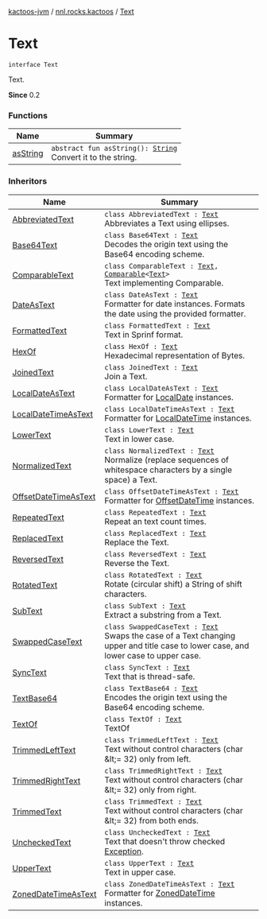 [kactoos-jvm](../../index.md) / [nnl.rocks.kactoos](../index.md) / [Text](./index.md)

# Text

`interface Text`

Text.

**Since**
0.2

### Functions

| Name | Summary |
|---|---|
| [asString](as-string.md) | `abstract fun asString(): `[`String`](https://kotlinlang.org/api/latest/jvm/stdlib/kotlin/-string/index.html)<br>Convert it to the string. |

### Inheritors

| Name | Summary |
|---|---|
| [AbbreviatedText](../../nnl.rocks.kactoos.text/-abbreviated-text/index.md) | `class AbbreviatedText : `[`Text`](./index.md)<br>Abbreviates a Text using ellipses. |
| [Base64Text](../../nnl.rocks.kactoos.text/-base64-text/index.md) | `class Base64Text : `[`Text`](./index.md)<br>Decodes the origin text using the Base64 encoding scheme. |
| [ComparableText](../../nnl.rocks.kactoos.text/-comparable-text/index.md) | `class ComparableText : `[`Text`](./index.md)`, `[`Comparable`](https://kotlinlang.org/api/latest/jvm/stdlib/kotlin/-comparable/index.html)`<`[`Text`](./index.md)`>`<br>Text implementing Comparable. |
| [DateAsText](../../nnl.rocks.kactoos.time/-date-as-text/index.md) | `class DateAsText : `[`Text`](./index.md)<br>Formatter for date instances. Formats the date using the provided formatter. |
| [FormattedText](../../nnl.rocks.kactoos.text/-formatted-text/index.md) | `class FormattedText : `[`Text`](./index.md)<br>Text in Sprinf format. |
| [HexOf](../../nnl.rocks.kactoos.text/-hex-of/index.md) | `class HexOf : `[`Text`](./index.md)<br>Hexadecimal representation of Bytes. |
| [JoinedText](../../nnl.rocks.kactoos.text/-joined-text/index.md) | `class JoinedText : `[`Text`](./index.md)<br>Join a Text. |
| [LocalDateAsText](../../nnl.rocks.kactoos.time/-local-date-as-text/index.md) | `class LocalDateAsText : `[`Text`](./index.md)<br>Formatter for [LocalDate](http://docs.oracle.com/javase/8/docs/api/java/time/LocalDate.html) instances. |
| [LocalDateTimeAsText](../../nnl.rocks.kactoos.time/-local-date-time-as-text/index.md) | `class LocalDateTimeAsText : `[`Text`](./index.md)<br>Formatter for [LocalDateTime](http://docs.oracle.com/javase/8/docs/api/java/time/LocalDateTime.html) instances. |
| [LowerText](../../nnl.rocks.kactoos.text/-lower-text/index.md) | `class LowerText : `[`Text`](./index.md)<br>Text in lower case. |
| [NormalizedText](../../nnl.rocks.kactoos.text/-normalized-text/index.md) | `class NormalizedText : `[`Text`](./index.md)<br>Normalize (replace sequences of whitespace characters by a single space) a Text. |
| [OffsetDateTimeAsText](../../nnl.rocks.kactoos.time/-offset-date-time-as-text/index.md) | `class OffsetDateTimeAsText : `[`Text`](./index.md)<br>Formatter for [OffsetDateTime](http://docs.oracle.com/javase/8/docs/api/java/time/OffsetDateTime.html) instances. |
| [RepeatedText](../../nnl.rocks.kactoos.text/-repeated-text/index.md) | `class RepeatedText : `[`Text`](./index.md)<br>Repeat an text count times. |
| [ReplacedText](../../nnl.rocks.kactoos.text/-replaced-text/index.md) | `class ReplacedText : `[`Text`](./index.md)<br>Replace the Text. |
| [ReversedText](../../nnl.rocks.kactoos.text/-reversed-text/index.md) | `class ReversedText : `[`Text`](./index.md)<br>Reverse the Text. |
| [RotatedText](../../nnl.rocks.kactoos.text/-rotated-text/index.md) | `class RotatedText : `[`Text`](./index.md)<br>Rotate (circular shift) a String of shift characters. |
| [SubText](../../nnl.rocks.kactoos.text/-sub-text/index.md) | `class SubText : `[`Text`](./index.md)<br>Extract a substring from a Text. |
| [SwappedCaseText](../../nnl.rocks.kactoos.text/-swapped-case-text/index.md) | `class SwappedCaseText : `[`Text`](./index.md)<br>Swaps the case of a Text changing upper and title case to lower case, and lower case to upper case. |
| [SyncText](../../nnl.rocks.kactoos.text/-sync-text/index.md) | `class SyncText : `[`Text`](./index.md)<br>Text that is thread-safe. |
| [TextBase64](../../nnl.rocks.kactoos.text/-text-base64/index.md) | `class TextBase64 : `[`Text`](./index.md)<br>Encodes the origin text using the Base64 encoding scheme. |
| [TextOf](../../nnl.rocks.kactoos.text/-text-of/index.md) | `class TextOf : `[`Text`](./index.md)<br>TextOf |
| [TrimmedLeftText](../../nnl.rocks.kactoos.text/-trimmed-left-text/index.md) | `class TrimmedLeftText : `[`Text`](./index.md)<br>Text without control characters (char &amp;lt;= 32) only from left. |
| [TrimmedRightText](../../nnl.rocks.kactoos.text/-trimmed-right-text/index.md) | `class TrimmedRightText : `[`Text`](./index.md)<br>Text without control characters (char &amp;lt;= 32) only from right. |
| [TrimmedText](../../nnl.rocks.kactoos.text/-trimmed-text/index.md) | `class TrimmedText : `[`Text`](./index.md)<br>Text without control characters (char &amp;lt;= 32) from both ends. |
| [UncheckedText](../../nnl.rocks.kactoos.text/-unchecked-text/index.md) | `class UncheckedText : `[`Text`](./index.md)<br>Text that doesn't throw checked [Exception](https://kotlinlang.org/api/latest/jvm/stdlib/kotlin/-exception/index.html). |
| [UpperText](../../nnl.rocks.kactoos.text/-upper-text/index.md) | `class UpperText : `[`Text`](./index.md)<br>Text in upper case. |
| [ZonedDateTimeAsText](../../nnl.rocks.kactoos.time/-zoned-date-time-as-text/index.md) | `class ZonedDateTimeAsText : `[`Text`](./index.md)<br>Formatter for [ZonedDateTime](http://docs.oracle.com/javase/8/docs/api/java/time/ZonedDateTime.html) instances. |
